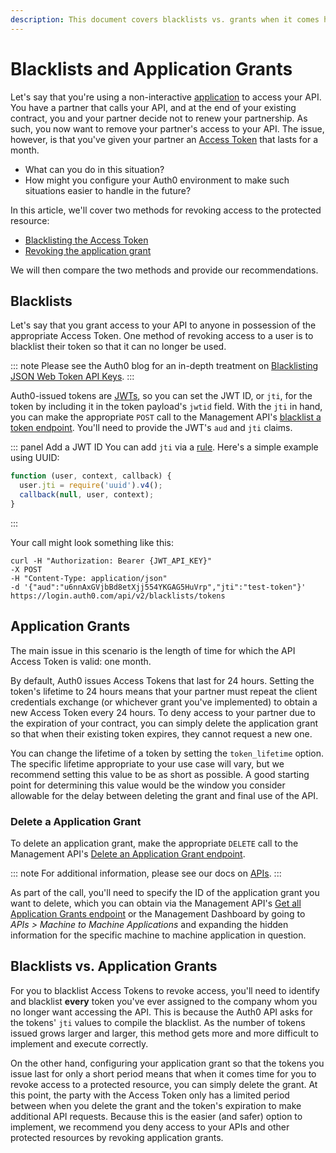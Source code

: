 ```yaml
---
description: This document covers blacklists vs. grants when it comes handling tokens.
---
```


# Blacklists and Application Grants

Let's say that you're using a non-interactive [application](/application) to access your API. You have a partner that calls your API, and at the end of your existing contract, you and your partner decide not to renew your partnership. As such, you now want to remove your partner's access to your API. The issue, however, is that you've given your partner an [Access Token](/tokens/access-token) that lasts for a month.

* What can you do in this situation?
* How might you configure your Auth0 environment to make such situations easier to handle in the future?

In this article, we'll cover two methods for revoking access to the protected resource:

* [Blacklisting the Access Token](#blacklists)
* [Revoking the application grant](#application-grants)

We will then compare the two methods and provide our recommendations.

## Blacklists

Let's say that you grant access to your API to anyone in possession of the appropriate Access Token. One method of revoking access to a user is to blacklist their token so that it can no longer be used.

::: note
Please see the Auth0 blog for an in-depth treatment on [Blacklisting JSON Web Token API Keys](https://auth0.com/blog/blacklist-json-web-token-api-keys/).
:::

Auth0-issued tokens are [JWTs](/jwt), so you can set the JWT ID, or `jti`, for the token by including it in the token payload's `jwtid` field. With the `jti` in hand, you can make the appropriate `POST` call to the Management API's [blacklist a token endpoint](/api/management/v2#!/Blacklists/post_tokens). You'll need to provide the JWT's `aud` and `jti` claims. 

::: panel Add a JWT ID
You can add `jti` via a [rule](/rule). Here's a simple example using UUID:

```js
function (user, context, callback) {
  user.jti = require('uuid').v4();
  callback(null, user, context);
}
```
:::

Your call might look something like this:

```text
curl -H "Authorization: Bearer {JWT_API_KEY}"
-X POST
-H "Content-Type: application/json"
-d '{"aud":"u6nnAxGVjbBd8etXjj554YKGAG5HuVrp","jti":"test-token"}'
https://login.auth0.com/api/v2/blacklists/tokens
```

## Application Grants

The main issue in this scenario is the length of time for which the API Access Token is valid: one month. 

By default, Auth0 issues Access Tokens that last for 24 hours. Setting the token's lifetime to 24 hours means that your partner must repeat the client credentials exchange (or whichever grant you've implemented) to obtain a new Access Token every 24 hours. To deny access to your partner due to the expiration of your contract, you can simply delete the application grant so that when their existing token expires, they cannot request a new one.

You can change the lifetime of a token by setting the `token_lifetime` option. The specific lifetime appropriate to your use case will vary, but we recommend setting this value to be as short as possible. A good starting point for determining this value would be the window you consider allowable for the delay between deleting the grant and final use of the API.

### Delete a Application Grant

To delete an application grant, make the appropriate `DELETE` call to the Management API's [Delete an Application Grant endpoint](/api/management/v2#!/Client_Grants/delete_client_grants_by_id). 

::: note
For additional information, please see our docs on [APIs](/apis).
:::

As part of the call, you'll need to specify the ID of the application grant you want to delete, which you can obtain via the Management API's [Get all Application Grants endpoint](/api/management/v2#!/Client_Grants/get_client_grants) or the Management Dashboard by going to *APIs > Machine to Machine Applications* and expanding the hidden information for the specific machine to machine application in question.

## Blacklists vs. Application Grants

For you to blacklist Access Tokens to revoke access, you'll need to identify and blacklist **every** token you've ever assigned to the company whom you no longer want accessing the API. This is because the Auth0 API asks for the tokens' `jti` values to compile the blacklist. As the number of tokens issued grows larger and larger, this method gets more and more difficult to implement and execute correctly.

On the other hand, configuring your application grant so that the tokens you issue last for only a short period means that when it comes time for you to revoke access to a protected resource, you can simply delete the grant. At this point, the party with the Access Token only has a limited period between when you delete the grant and the token's expiration to make additional API requests. Because this is the easier (and safer) option to implement, we recommend you deny access to your APIs and other protected resources by revoking application grants.
